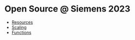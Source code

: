 # Open Source @ Siemens 2023

* [Resources](./1_RESOURCES.md)
* [Scaling](./2_SCALING.md)
* [Functions](./3_FUNCTIONS.md)
